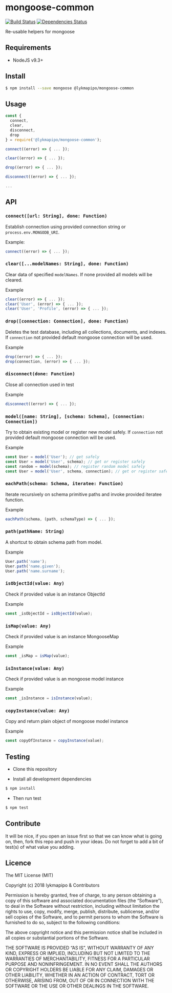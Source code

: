 # mongoose-common

[![Build Status](https://travis-ci.org/lykmapipo/mongoose-common.svg?branch=master)](https://travis-ci.org/lykmapipo/mongoose-common)
[![Dependencies Status](https://david-dm.org/lykmapipo/mongoose-common/status.svg)](https://david-dm.org/lykmapipo/mongoose-common)

Re-usable helpers for mongoose

## Requirements

- NodeJS v9.3+

## Install
```sh
$ npm install --save mongoose @lykmapipo/mongoose-common
```

## Usage

```javascript
const {
  connect,
  clear,
  disconnect,
  drop
} = require('@lykmapipo/mongoose-common');

connect((error) => { ... });

clear((error) => { ... });

drop((error) => { ... });

disconnect((error) => { ... });

...

```

## API

### `connect([url: String], done: Function)`
Establish connection using provided connection string or `process.env.MONGODB_URI`.

Example:
```js
connect((error) => { ... });
```

### `clear([...modelNames: String], done: Function)`
Clear data of specified `modelNames`. If none provided all models will be cleared.

Example
```js
clear((error) => { ... });
clear('User', (error) => { ... });
clear('User', 'Profile', (error) => { ... });
```

### `drop([connection: Connection], done: Function)`
Deletes the test database, including all collections, documents, and indexes. If `connection` not provided default mongoose connection will be used.

Example
```js
drop((error) => { ... });
drop(connection, (error) => { ... });
```

### `disconnect(done: Function)`
Close all connection used in test

Example
```js
disconnect((error) => { ... });
```

### `model([name: String], [schema: Schema], [connection: Connection])`
Try to obtain existing model or register new model safely. If `connection` not provided default mongoose connection will be used.

Example
```js
const User = model('User'); // get safely
const User = model('User', schema); // get or register safely
const random = model(schema); // register random model safely
const User = model('User', schema, connection); // get or register safely
```

### `eachPath(schema: Schema, iteratee: Function)`
Iterate recursively on schema primitive paths and invoke provided iteratee function.

Example
```js
eachPath(schema, (path, schemaType) => { ... });
```

### `path(pathName: String)`
A shortcut to obtain schema path from model.

Example
```js
User.path('name');
User.path('name.given');
User.path('name.surname');
```

### `isObjectId(value: Any)`
Check if provided value is an instance ObjectId

Example
```js
const _isObjectId = isObjectId(value);
```

### `isMap(value: Any)`
Check if provided value is an instance MongooseMap

Example
```js
const _isMap = isMap(value);
```

### `isInstance(value: Any)`
Check if provided value is an mongoose model instance

Example
```js
const _isInstance = isInstance(value);
```

### `copyInstance(value: Any)`
Copy and return plain object of mongoose model instance

Example
```js
const copyOfInstance = copyInstance(value);
```


## Testing
* Clone this repository

* Install all development dependencies
```sh
$ npm install
```
* Then run test
```sh
$ npm test
```

## Contribute
It will be nice, if you open an issue first so that we can know what is going on, then, fork this repo and push in your ideas. Do not forget to add a bit of test(s) of what value you adding.

## Licence
The MIT License (MIT)

Copyright (c) 2018 lykmapipo & Contributors

Permission is hereby granted, free of charge, to any person obtaining a copy of this software and associated documentation files (the “Software”), to deal in the Software without restriction, including without limitation the rights to use, copy, modify, merge, publish, distribute, sublicense, and/or sell copies of the Software, and to permit persons to whom the Software is furnished to do so, subject to the following conditions:

The above copyright notice and this permission notice shall be included in all copies or substantial portions of the Software.

THE SOFTWARE IS PROVIDED “AS IS”, WITHOUT WARRANTY OF ANY KIND, EXPRESS OR IMPLIED, INCLUDING BUT NOT LIMITED TO THE WARRANTIES OF MERCHANTABILITY, FITNESS FOR A PARTICULAR PURPOSE AND NONINFRINGEMENT. IN NO EVENT SHALL THE AUTHORS OR COPYRIGHT HOLDERS BE LIABLE FOR ANY CLAIM, DAMAGES OR OTHER LIABILITY, WHETHER IN AN ACTION OF CONTRACT, TORT OR OTHERWISE, ARISING FROM, OUT OF OR IN CONNECTION WITH THE SOFTWARE OR THE USE OR OTHER DEALINGS IN THE SOFTWARE. 